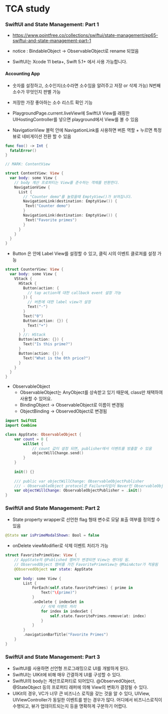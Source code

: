 # TCA study



### SwiftUI and State Management: Part 1

- https://www.pointfree.co/collections/swiftui/state-management/ep65-swiftui-and-state-management-part-1
- notice : BindableObject -> ObservableObject로 rename 되었음

- SwiftUI는 Xcode 11 beta+, Swift 5.1+ 에서 사용 가능합니다.

#### Accounting App

- 숫자를 설정하고, 소수인지(소수라면 소수임을 알려주고 저장 or 삭제 가능) N번째 소수가 무엇인지 판별 가능
- 저장한 가장 좋아하는 소수 리스트 확인 기능

- PlaygroundPage.current.liveView에 SwiftUI View를 래핑한 UIHostingController를 넣으면 playground에서 View를 볼 수 있음
- NavigationView 블럭 안에 NavigationLink를 사용하면 버튼 역할 + 누르면 특정 뷰로 네비게이션 전환 할 수 있음

~~~swift
func foo() -> Int {
  fatalError()
}

// MARK: ContentView

struct ContentView: View {
  var body: some View {
    // body 계산 프로퍼티는 View를 준수하는 객체를 반환한다.
   	NavigationView {
      List {
        // "Counter demo"를 눌렀을때 EmptyView()가 보여집니다.
        NavigationLink(destination: EmptyView()) {
       	 Text("Counter demo")
      	}
        NavigationLink(destination: EmptyView()) {
       	 Text("Favorite primes")
      	}
      }
    }
  }
}
~~~

- Button 은 안에 Label View를 설정할 수 있고, 클릭 시의 이벤트 클로져를 설정 가능

~~~swift
struct CounterView: View {
  var body: some View {
    VStack {
      HStack {
        Button(action: {
          // tap action에 대한 callback event 설정 가능
        }) {
          // 버튼에 대한 label view가 설정
          Text("-")
        }
        Text("0")
        Button(action: {}) {
          Text("+")
        }
      } //: HStack
      Button(action: {}) {
        Text("Is this prime?")
      }
      Button(action: {}) {
        Text("What is the 0th price?")
      }
    }
  }
}
~~~

- ObservableObject
  - ObservableObject는 AnyObject를 상속받고 있기 때문에, class만 채택하여 사용할 수 있어요.
  - BindingObject -> ObservableObject로 이름이 변경됨
  - ObjectBinding -> ObservedObject로 변경됨

~~~swift
import SwiftUI
import Combine

class AppState: ObservableObject {
    var count = 0 {
        willSet {
            // count 값이 설정 되면, publisher에서 이벤트를 방출할 수 있음
            objectWillChange.send()
        }
    }
    
    init() {}
    
    /// public var objectWillChange: ObservableObjectPublisher
    /// - ObservableObject protocol은 Failure타입이 Never인 ObservableObjectPublisher타입의 objectWillChange publisher가 정의되어 있습니다.
    var objectWillChange: ObservableObjectPublisher = .init()
}
~~~



### SwiftUI and State Management: Part 2

- State property wrapper로 선언한 flag 형태 변수로 모달 표출 여부를 정의할 수 있음

~~~swift
@State var isPrimeModalShown: Bool = false
~~~

- onDelete viewModifier로 삭제 이벤트 처리가 가능 

~~~swift
struct FavoritePrimeView: View {
    // AppState의 @Published 멤버가 변경되면 View는 랜더링 됨.
    // ObservedObject 멤버를 가진 FavoritePrimeView는 @MainActor가 적용됨
    @ObservedObject var state: AppState
    
    var body: some View {
        List {
            ForEach(self.state.favoritePrimes) { prime in
                Text("\(prime)")
            }
            .onDelete { indexSet in
                // 삭제 이벤트 처리
                for index in indexSet {
                    self.state.favoritePrimes.remove(at: index)
                }
            }
        }
        .navigationBarTitle("Favorite Primes")
    }
}
~~~



### SwiftUI and State Management: Part 3

- SwiftUI를 사용하면 선언형 프로그래밍으로 UI를 개발하게 된다.
- SwiftUI는 UIKit에 비해 매우 간결하게 UI를 구성할 수 있다.
- SwiftUI의 body는 계산프로퍼티로 되어있다. @ObservedObject, @StateObject 등의 프로퍼티 래퍼에 의해 View의 변화가 결정될 수 있다.
- UIKit의 경우, VC가 너무 큰 비즈니스 로직을 갖는 것을 알 수 있다, UIView, UIViewController가 동일한 이벤트를 받는 경우가 많다. 어디에서 비즈니스로직이 수행되고, 뷰가 업데이트되는지 등을 명확하게 구분하기 어렵다.

